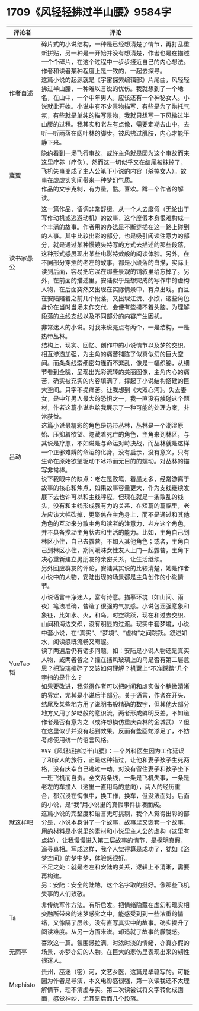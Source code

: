 # 1709《风轻轻拂过半山腰》9584字

评论者 | 评论 |
|---|---|
作者自述|碎片式的小说结构，一种是已经想清楚了情节，再打乱重新拼贴，另一种是一开始并没有想清楚，作者也是在描述一个个碎片，在这个过程中一步步接近自己的内心想法。作者和读者某种程度上是一致的，一起去探寻。<br/>这篇小说的起源就是《宇宙探索编辑部》片尾曲，风轻轻拂过半山腰，一种难以言说的忧伤。我就想到了一个地名，在山中，一个中年男人，应该还有一个神秘女人。小说就此开始。小说中有不少景物描写，有些是为了烘托气氛，有些就是单纯的描写景物，我就只想写一下风拂过半山腰的过程。我其实和老左有点像，需要定期去山中，去听一听雨落在阔叶林的脚步，被风拂过肌肤，内心才能平静下来。
冀翼|隐约看到一场飞行事故，或许主角就是因为这个事故而来这里疗养（疗伤），然而这一切似乎又在结尾被抹掉了，飞机失事变成了主人公笔下小说的内容（杀掉女人）。故事在虚虚实实间带来一种梦幻气质。<br/>作品的文字克制，有力量，酷。喜欢。蹲一个作者的解读。
读书家愚公|这一篇作品，语调非常舒缓，从一个人去度假（无论出于写作动机或逃避动机）的故事，这个度假本身很难构成一个丰满的故事。作者用的办法是不断穿插在这一路上碰到的人事。其中比较出彩的部分，也是吸引阅读注意力的部分，就是通过某种慢镜头特写的方式去描述的那些段落，这种形式感展现出某些电影特效般的阅读体验。另外，在不同部分穿插的老左的故事，都是小段落的白描，实际上读到后面，容易把它混在那些景观的铺叙里给忘掉了。另外，在前面的描述里，安陆似乎是想完成的写作中的虚构人物，在后面突然又出现在实际情景中，有点出戏。而且在安陆陪着之前几个段落，又出现江沅、小欣，这些角色身份在当时当场未作交代，会使有些摸不着头脑，为理解段落的主线支线以及不同部分的内容产生困扰。
吕动|非常迷人的小说。对我来说亮点有两个，一是结构，一是热带丛林。<br/>结构上，现实、回忆、创作中的小说情节以及梦的交织，相互渗透加强，为主角的痛苦铺陈了似真似幻的巨大空间。而条条线索细密勾连而不紊乱，像是一幅织锦，从细节看到全貌，呈现出光彩流转的美丽图像，主角内心的痛苦，确实被充实的内容填满了，撑起了小说结构搭建的巨大空间。只字不提痛苦。让我想到《大双心河》。失去妻女，是中年男人最大的恐惧之一，我一直没有触碰这个题材，作者这篇小说也给我展示了一种可能的处理方案，非常获益。<br/>这篇小说最精彩的角色是热带丛林，丛林是一个潮湿原始、压抑着欲望、隐藏着死亡的角色，主角来到林区，与其说是疗愈，不如说是与命运对峙决战，而丛林就是这样一个正邪难辨的命运的化身，没有启示，没有意义，只有生命在原始欲望驱动下冰冷而无目的的蠕动。对丛林的描写非常棒。<br/>说下我眼中的缺点：老左是败笔，着墨太多，经常游离于故事的核心和焦点，如果故事容量更大，作为支线继续发展下去也许可以和主线呼应，但现在就是一条散乱的线头，没有和主线形成强有力的关系，在短篇的篇幅里，老左应该大幅砍掉，更聚焦在主角身上，而不是通过和其他角色的互动来分散主角和读者的注意力，老左这个角色，并不具备搅动主角状态和生活的能力。比如，主角自己到林区小住，自己去露营，不加入其他角色；或者，主角自己到林区小住，期间暧昧女性友人上门一起露营，主角下决心重新建立男朋友的亲密关系，让生活继续。<br/>另外回应群友的评论，安陆其实说的比较清楚，她是作者小说中的人物，安陆出现的场景都是主角创作的小说情节。
YueTao韬|小说语言干净迷人，富有诗意。描摹环境（如山间、雨夜）笔法准确，营造了很强的气氛感。小说包涵强意象和象征，比如水、火，和鸟。时空跳跃，现在和过去交织、山间和海边交织，没有明显的过渡。现实中套梦境，小说中套小说，在“真实”、“梦境”、“虚构”之间跳跃。叙述如水，阅读感既流畅又晦涩。<br/>读了两遍后仍有诸多问题，如：安陆是小说人物还是真实人物，或两者皆之？撞在挡风玻璃上的鸟是否有第二层意思？把玻璃撞碎了又该如何理解？机翼上“不准踩踏”几个字指的是什么？<br/>如果要改进，我觉得作者可以把时间和虚实做个稍微清晰的界定，尤其是小说后半部分。关于语言，作者在开头、结尾及某些地方用了说明书般精确的数字，但其他大部分地方又用了梦呓般的意识流，两者形成鲜明反差。不知道作者是否有意为之（或许想模仿重庆森林的金城武）？但在这里似乎并没有起到效果，反而有些画蛇添足了，不妨考虑使用统一的语言风格。
就这样吧|¥¥¥《风轻轻拂过半山腰》：一个外科医生因为工作延误了和家人的旅行，正是这种错过，让他和妻子孩子生死两格，没有庆幸自己逃过一劫，对没有留住妻子和孩子坐下一班飞机而自责。全文两条线，一条是飞机失事，一条是老左的车撞人（这里一直用鸟的意向），两人的经历重合，都沉浸在悔恨中，换工作，换车，但没法面对。后面的小说，是“我”用小说里的真假事件拼凑而成。<br/>这篇小说的完整度和语言无可挑剔，我个人觉得出彩的部分是，小说本身讲了一个故事，故事里又嵌套一个故事，用的材料是小说里的素材和小说里主人公的虚构（这里有点绕），让我慢慢进入第二层故事的情节，是探明真假，追寻真相。写成这样，我个人觉得算是成功了，犹如《盗梦空间》的梦中梦，体验感很好。<br/>不足之处：就是老左和安陆的关系，逻辑上不清晰，需要再构建。<br/>另：安陆：安全的陆地，这个名字取的挺好。像那些飞机失事的人们致敬。
Ta|非传统写作方法。有所启发。把情绪隐藏在虚幻和现实相交融所带来的迷梦感觉之中，能感受到到一些浓重的情绪，又像隔了层纱。没有直写真实中的故事。确实提升了阅读难度。从另一方面来说，却造就了故事的朦胧感。
无雨亭|喜欢这一篇。氛围感拉满，时浓时淡的情绪，亦真亦假的场景，亦梦亦幻的人物。在巨大的悲伤里表现出来的韧性很迷人。
Mephisto|贵州，巫迷（密）河，文艺乡医，这篇是毕赣写的。可能因为作者是导演，本文电影感很强，第一次读我还不太理解情节，理不清虚与实。第二次读尝试将文字转化成画面，感觉神妙，尤其是后面几个段落。